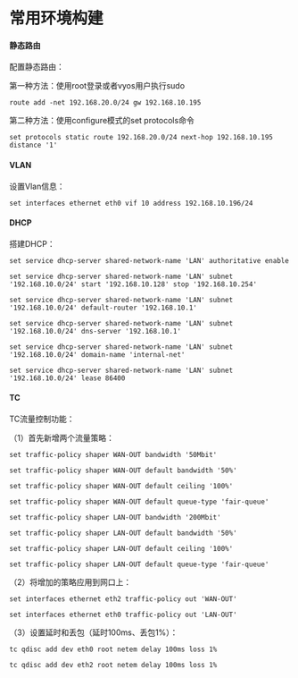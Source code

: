 # 常用环境构建



#### 静态路由

配置静态路由：

第一种方法：使用root登录或者vyos用户执行sudo

`route add -net 192.168.20.0/24 gw 192.168.10.195`

第二种方法：使用configure模式的set protocols命令

`set protocols static route 192.168.20.0/24 next-hop 192.168.10.195 distance '1'`

#### VLAN

设置Vlan信息：

`set interfaces ethernet eth0 vif 10 address 192.168.10.196/24`

#### DHCP

搭建DHCP：

`set service dhcp-server shared-network-name 'LAN' authoritative enable`

`set service dhcp-server shared-network-name 'LAN' subnet '192.168.10.0/24' start '192.168.10.128' stop '192.168.10.254'`

`set service dhcp-server shared-network-name 'LAN' subnet '192.168.10.0/24' default-router '192.168.10.1'`

`set service dhcp-server shared-network-name 'LAN' subnet '192.168.10.0/24' dns-server '192.168.10.1'`

`set service dhcp-server shared-network-name 'LAN' subnet '192.168.10.0/24' domain-name 'internal-net'`

`set service dhcp-server shared-network-name 'LAN' subnet '192.168.10.0/24' lease 86400`

#### TC

TC流量控制功能：

（1）首先新增两个流量策略：

`set traffic-policy shaper WAN-OUT bandwidth '50Mbit'`

`set traffic-policy shaper WAN-OUT default bandwidth '50%'`

`set traffic-policy shaper WAN-OUT default ceiling '100%'`

`set traffic-policy shaper WAN-OUT default queue-type 'fair-queue'`

`set traffic-policy shaper LAN-OUT bandwidth '200Mbit'`

`set traffic-policy shaper LAN-OUT default bandwidth '50%'`

`set traffic-policy shaper LAN-OUT default ceiling '100%'`

`set traffic-policy shaper LAN-OUT default queue-type 'fair-queue'`

（2）将增加的策略应用到网口上：

`set interfaces ethernet eth2 traffic-policy out 'WAN-OUT'`

`set interfaces ethernet eth0 traffic-policy out 'LAN-OUT'`

（3）设置延时和丢包（延时100ms、丢包1%）：

`tc qdisc add dev eth0 root netem delay 100ms loss 1%`

`tc qdisc add dev eth2 root netem delay 100ms loss 1%`

